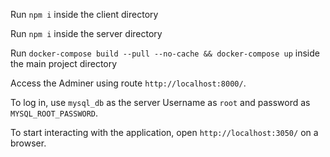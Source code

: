 Run `npm i` inside the client directory

Run `npm i` inside the server directory

Run `docker-compose build --pull --no-cache && docker-compose up` inside the main project directory

Access the Adminer using route `http://localhost:8000/`.


To log in, use `mysql_db` as the server Username as `root` and password as `MYSQL_ROOT_PASSWORD`.

To start interacting with the application, open `http://localhost:3050/` on a browser.
